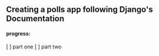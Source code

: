 ## Creating a polls app following Django's Documentation
#### progress:

[ ] part one
[ ] part two

